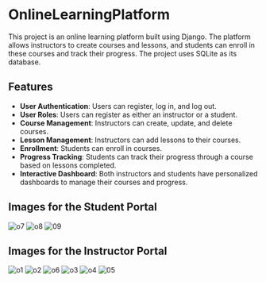 # OnlineLearningPlatform
This project is an online learning platform built using Django. The platform allows instructors to create courses and lessons, and students can enroll in these courses and track their progress. The project uses SQLite as its database.

## Features

- **User Authentication**: Users can register, log in, and log out.
- **User Roles**: Users can register as either an instructor or a student.
- **Course Management**: Instructors can create, update, and delete courses.
- **Lesson Management**: Instructors can add lessons to their courses.
- **Enrollment**: Students can enroll in courses.
- **Progress Tracking**: Students can track their progress through a course based on lessons completed.
- **Interactive Dashboard**: Both instructors and students have personalized dashboards to manage their courses and progress.

## Images for the Student Portal

![o7](https://github.com/Syedz68/OnlineLearningPlatform/assets/107263740/6fcc4fdc-00e5-4067-b3d1-8bb282a1b160)
![o8](https://github.com/Syedz68/OnlineLearningPlatform/assets/107263740/5a900eef-3d5b-4ef1-97ab-b1aad37777f7)
![09](https://github.com/Syedz68/OnlineLearningPlatform/assets/107263740/63d1cc98-6be3-4222-a94f-3cbebd0e511a)

## Images for the Instructor Portal

![o1](https://github.com/Syedz68/OnlineLearningPlatform/assets/107263740/bbffb81b-b522-42c6-a0cf-e3c4e55f248f)
![o2](https://github.com/Syedz68/OnlineLearningPlatform/assets/107263740/92d8101f-abeb-4566-ac69-35b945eed3bf)
![o6](https://github.com/Syedz68/OnlineLearningPlatform/assets/107263740/4def7d57-bb22-43cf-b843-04c37806539f)
![o3](https://github.com/Syedz68/OnlineLearningPlatform/assets/107263740/7a16c40a-457a-438f-8543-34f00d9f311e)
![o4](https://github.com/Syedz68/OnlineLearningPlatform/assets/107263740/a7f87bf6-919c-4f67-983c-ba7739aa911f)
![05](https://github.com/Syedz68/OnlineLearningPlatform/assets/107263740/2ee662ba-3cc6-405b-b7d7-b8fc42b875bf)
